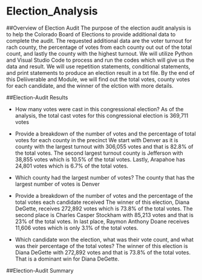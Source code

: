 # Election_Analysis

##Overview of Election Audit 
The purpose of the election audit analysis is to help the Colorado Board of Elections to provide additional data to complete the audit. The requested additional data are the voter turnout for rach county, the percentage of votes from each county out out of the total count, and lastly the county with the highest turnout. We will utilize Python and Visual Studio Code to process and run the codes which will give us the data and result. We will use repetition statements, conditional statements, and print statements to produce an election result in a txt file. By the end of this Deliiverable and Module, we will find out the total votes, county votes for each candidate, and the winner of the elction with more details. 

##Election-Audit Results
- How many votes were cast in this congressional election?
As of the analysis, the total cast votes for this congressional election is 369,711 votes

- Provide a breakdown of the number of votes and the percentage of total votes for each county in the precinct
We start with Denver as it is county with the largest turnout with 306,055 votes and that is 82.8% of the total votes. The second largest turnout county is Jefferson with 38,855 votes which is 10.5% of the total votes. Lastly, Arapahoe has 24,801 votes which is 6.7% of the total votes. 

- Which county had the largest number of votes?
The county that has the largest number of votes is Denver

- Provide a breakdown of the number of votes and the percentage of the total votes each candidate received
The winner of this election, Diana DeGette, receives 272,892 votes which is 73.8% of the total votes. The second place is Charles Casper Stockham with 85,213 votes and that is 23% of the total votes. In last place, Raymon Anthony Doane receives 11,606 votes which is only 3.1% of the total votes. 

- Which candidate won the election, what was their vote count, and what was their percentage of the total votes?
The winner of this election is Diana DeGette with 272,892 votes and that is 73.8% of the total votes. That is a dominant win for Diana DeGette.  

##Election-Audit Summary 



